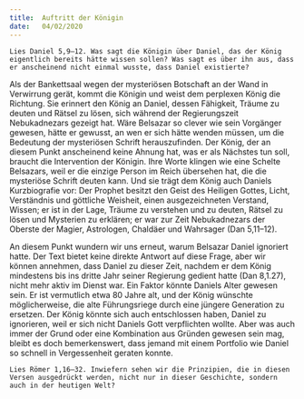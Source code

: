 ```yaml
---
title:  Auftritt der Königin
date:   04/02/2020
---
```


`Lies Daniel 5,9–12. Was sagt die Königin über Daniel, das der König eigentlich bereits hätte wissen sollen? Was sagt es über ihn aus, dass er anscheinend nicht einmal wusste, dass Daniel existierte?`

Als der Bankettsaal wegen der mysteriösen Botschaft an der Wand in Verwirrung gerät, kommt die Königin und weist dem perplexen König die Richtung. Sie erinnert den König an Daniel, dessen Fähigkeit, Träume zu deuten und Rätsel zu lösen, sich während der Regierungszeit Nebukadnezars gezeigt hat. Wäre Belsazar so clever wie sein Vorgänger gewesen, hätte er gewusst, an wen er sich hätte wenden müssen, um die Bedeutung der mysteriösen Schrift herauszufinden. Der König, der an diesem Punkt anscheinend keine Ahnung hat, was er als Nächstes tun soll, braucht die Intervention der Königin. Ihre Worte klingen wie eine Schelte Belsazars, weil er die einzige Person im Reich übersehen hat, die die mysteriöse Schrift deuten kann. Und sie trägt dem König auch Daniels Kurzbiografie vor: Der Prophet besitzt den Geist des Heiligen Gottes, Licht, Verständnis und göttliche Weisheit, einen ausgezeichneten Verstand, Wissen; er ist in der Lage, Träume zu verstehen und zu deuten, Rätsel zu lösen und Mysterien zu erklären; er war zur Zeit Nebukadnezars der Oberste der Magier, Astrologen, Chaldäer und Wahrsager (Dan 5,11–12).

An diesem Punkt wundern wir uns erneut, warum Belsazar Daniel ignoriert hatte. Der Text bietet keine direkte Antwort auf diese Frage, aber wir können annehmen, dass Daniel zu dieser Zeit, nachdem er dem König mindestens bis ins dritte Jahr seiner Regierung gedient hatte (Dan 8,1.27), nicht mehr aktiv im Dienst war. Ein Faktor könnte Daniels Alter gewesen sein. Er ist vermutlich etwa 80 Jahre alt, und der König wünschte möglicherweise, die alte Führungsriege durch eine jüngere Generation zu ersetzen. Der König könnte sich auch entschlossen haben, Daniel zu ignorieren, weil er sich nicht Daniels Gott verpflichten wollte. Aber was auch immer der Grund oder eine Kombination aus Gründen gewesen sein mag, bleibt es doch bemerkenswert, dass jemand mit einem Portfolio wie Daniel so schnell in Vergessenheit geraten konnte.

`Lies Römer 1,16–32. Inwiefern sehen wir die Prinzipien, die in diesen Versen ausgedrückt werden, nicht nur in dieser Geschichte, sondern auch in der heutigen Welt?`